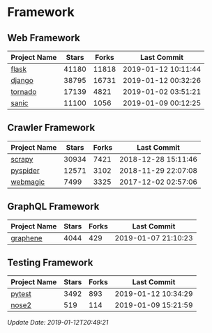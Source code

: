 # Framework

## Web Framework

| Project Name | Stars | Forks | Last Commit |
| ------------ | ----- | ----- | ----------- |
| [flask](https://github.com/pallets/flask) | 41180 | 11818 | 2019-01-12 10:11:44 |
| [django](https://github.com/django/django) | 38795 | 16731 | 2019-01-12 00:32:26 |
| [tornado](https://github.com/tornadoweb/tornado) | 17139 | 4821 | 2019-01-02 03:51:21 |
| [sanic](https://github.com/huge-success/sanic) | 11100 | 1056 | 2019-01-09 00:12:25 |

## Crawler Framework

| Project Name | Stars | Forks | Last Commit |
| ------------ | ----- | ----- | ----------- |
| [scrapy](https://github.com/scrapy/scrapy) | 30934 | 7421 | 2018-12-28 15:11:46 |
| [pyspider](https://github.com/binux/pyspider) | 12571 | 3102 | 2018-11-29 22:07:08 |
| [webmagic](https://github.com/code4craft/webmagic) | 7499 | 3325 | 2017-12-02 02:57:06 |

## GraphQL Framework

| Project Name | Stars | Forks | Last Commit |
| ------------ | ----- | ----- | ----------- |
| [graphene](https://github.com/graphql-python/graphene) | 4044 | 429 | 2019-01-07 21:10:23 |

## Testing Framework

| Project Name | Stars | Forks | Last Commit |
| ------------ | ----- | ----- | ----------- |
| [pytest](https://github.com/pytest-dev/pytest) | 3492 | 893 | 2019-01-12 10:34:29 |
| [nose2](https://github.com/nose-devs/nose2) | 519 | 114 | 2019-01-09 15:21:59 |

*Update Date: 2019-01-12T20:49:21*